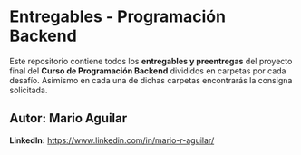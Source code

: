# Entregables - Programación Backend

Este repositorio contiene todos los **entregables y preentregas** del proyecto final del **Curso de Programación Backend** divididos en carpetas por cada desafío. Asimismo en cada una de dichas carpetas encontrarás la consigna solicitada.

## Autor: Mario Aguilar

**LinkedIn:** https://www.linkedin.com/in/mario-r-aguilar/

